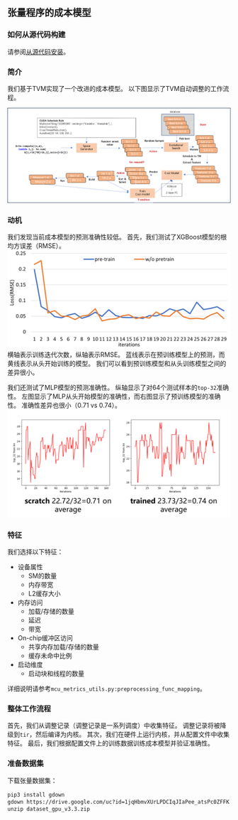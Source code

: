 ## 张量程序的成本模型

### 如何从源代码构建

请参阅[从源代码安装](https://tvm.apache.org/docs/install/from_source.html)。

### 简介

我们基于TVM实现了一个改进的成本模型。
以下图显示了TVM自动调整的工作流程。

![元调度器](readme_figures/tvm-meta-scheduler-workflow.png)

### 动机
我们发现当前成本模型的预测准确性较低。
首先，我们测试了XGBoost模型的根均方误差（RMSE）。
![元调度器](readme_figures/tvm-rmse-error-xgboost.png)
横轴表示训练迭代次数，纵轴表示RMSE。
蓝线表示在预训练模型上的预测，而黄线表示从头开始训练的模型。
我们可以看到预训练模型和从头训练模型之间的差异很小。

我们还测试了MLP模型的预测准确性。
纵轴显示了对64个测试样本的`top-32`准确性。
左图显示了MLP从头开始模型的准确性，而右图显示了预训练模型的准确性。
准确性差异也很小（$0.71$ vs $0.74$）。
![元调度器](readme_figures/tvm-mlp-top32-acc.png)


### 特征

我们选择以下特征：
* 设备属性
    * SM的数量
    * 内存带宽
    * L2缓存大小
* 内存访问
    * 加载/存储的数量
    * 延迟
    * 带宽
* On-chip缓冲区访问
    * 共享内存加载/存储的数量
    * 缓存未命中比例
* 启动维度
    * 启动块和线程的数量

详细说明请参考`mcu_metrics_utils.py:preprocessing_func_mapping`。


### 整体工作流程

首先，我们从调整记录（调整记录是一系列调度）中收集特征。
调整记录将被降级到`tir`，然后编译为内核。
其次，我们在硬件上运行内核，并从配置文件中收集特征。
最后，我们根据配置文件上的训练数据训练成本模型并验证准确性。

### 准备数据集

下载张量数据集：
```shell
pip3 install gdown
gdown https://drive.google.com/uc?id=1jqHbmvXUrLPDCIqJIaPee_atsPc0ZFFK
unzip dataset_gpu_v3.3.zip
